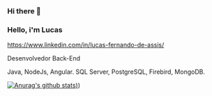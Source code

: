 ### Hi there 👋
### Hello, i'm Lucas
https://www.linkedin.com/in/lucas-fernando-de-assis/

Desenvolvedor Back-End

Java, NodeJs, Angular. 
SQL Server, PostgreSQL, Firebird, MongoDB.

[![Anurag's github stats](https://github-readme-stats.vercel.app/api?username=lucasfernandoassiswebdev&show_icons=true&theme=radical))](https://github.com/lucasfernandoassiswebdev/github-readme-stats&show_icons=true&theme=radical))
